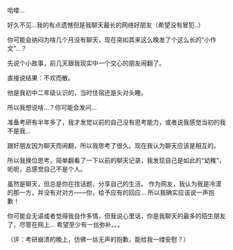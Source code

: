 哈喽...

好久不见...我的有点遗憾但是我聊天最长的网络好朋友（希望没有冒犯..）

你可能会纳闷为啥几个月没有聊天，现在突如其来这么晚发了个这么长的“小作文”...？

先说个小故事，前几天跟我现实中一个交心的朋友闹翻了。

直接说结果：不欢而散。

他是我初中二年级认识的，当时住宿还是头对头睡。

所以我想说啥...？你可能会发问...

准备考研有半年多了，我才发觉以前的自己没有思考能力，或者说我感觉当初的我不是我...

跟好朋友因为聊天而闹翻，所以我思考了很久。现在我认为聊天应该是相互的。

所以我换位思考，简单翻看了一下以前的聊天记录，我发现自己是如此的“幼稚”，呃呃，总感觉自己不是个人。

虽然是聊天，但总是你在找话题，分享自己的生活。
作为网友，我认为我是冷漠的那一方，并没有对对方——你，给予应有的回应...
所以我确实应该说一声抱歉！

你可能会无语或者觉得我自作多情，但我说心里话，你是我聊天的最多的陌生朋友了，尽管在网上...
希望至少有一丝弥补。。。

（评：考研崩溃的晚上，仿佛一丝无声的抱歉，能给我一缕安慰？）

